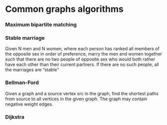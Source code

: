 # Common graphs algorithms

### Maximum bipartite matching

### Stable marriage
Given N men and N women, where each person has ranked all members of the opposite sex in order of preference, marry the men and women together such that there are no two people of opposite sex who would both rather have each other than their current partners. If there are no such people, all the marriages are “stable” 

### Bellman-Ford
Given a graph and a source vertex src in the graph, find the shortest paths from source to all vertices in the given graph. The graph may contain negative weight edges. 

### Dijkstra

